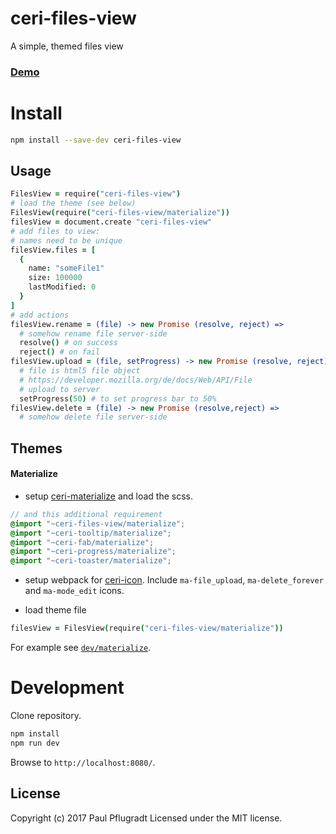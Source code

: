 # ceri-files-view

A simple, themed files view

### [Demo](https://ceri-widgets.github.io/ceri-files-view)


# Install

```sh
npm install --save-dev ceri-files-view
```
## Usage

```coffee
FilesView = require("ceri-files-view")
# load the theme (see below)
FilesView(require("ceri-files-view/materialize"))
filesView = document.create "ceri-files-view"
# add files to view:
# names need to be unique
filesView.files = [
  {
    name: "someFile1"
    size: 100000
    lastModified: 0
  }
]
# add actions
filesView.rename = (file) -> new Promise (resolve, reject) =>
  # somehow rename file server-side
  resolve() # on success
  reject() # on fail
filesView.upload = (file, setProgress) -> new Promise (resolve, reject) =>
  # file is html5 file object
  # https://developer.mozilla.org/de/docs/Web/API/File
  # upload to server
  setProgress(50) # to set progress bar to 50%
filesView.delete = (file) -> new Promise (resolve,reject) =>
  # somehow delete file server-side
```


## Themes
#### Materialize
- setup [ceri-materialize](https://github.com/ceri-comps/ceri-materialize) and load the scss.
```scss
// and this additional requirement
@import "~ceri-files-view/materialize";
@import "~ceri-tooltip/materialize";
@import "~ceri-fab/materialize";
@import "~ceri-progress/materialize";
@import "~ceri-toaster/materialize";
```
- setup webpack for [ceri-icon](https://github.com/ceri-comps/ceri-icon). Include `ma-file_upload`, `ma-delete_forever` and `ma-mode_edit` icons.

- load theme file
```coffee
filesView = FilesView(require("ceri-files-view/materialize"))
```

For example see [`dev/materialize`](dev/materialize.coffee).

# Development
Clone repository.
```sh
npm install
npm run dev
```
Browse to `http://localhost:8080/`.

## License
Copyright (c) 2017 Paul Pflugradt
Licensed under the MIT license.
